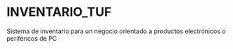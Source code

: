 # INVENTARIO_TUF
Sistema de inventario para un negocio orientado a productos electrónicos o periféricos de PC
